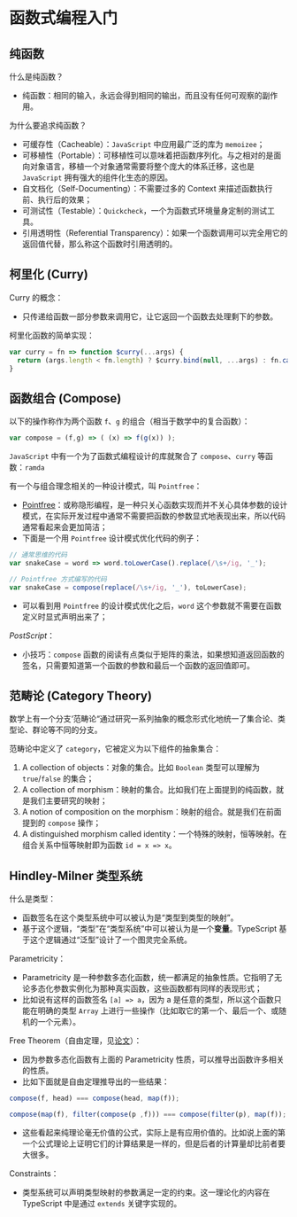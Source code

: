 # 函数式编程入门

## 纯函数

什么是纯函数？

- 纯函数：相同的输入，永远会得到相同的输出，而且没有任何可观察的副作用。

为什么要追求纯函数？

- 可缓存性（Cacheable）：`JavaScript` 中应用最广泛的库为 `memoizee`；
- 可移植性（Portable）：可移植性可以意味着把函数序列化。与之相对的是面向对象语言，移植一个对象通常需要将整个庞大的体系迁移，这也是 `JavaScript` 拥有强大的组件化生态的原因。
- 自文档化（Self-Documenting）：不需要过多的 Context 来描述函数执行前、执行后的效果；
- 可测试性（Testable）：`Quickcheck`，一个为函数式环境量身定制的测试工具。
- 引用透明性（Referential Transparency）：如果一个函数调用可以完全用它的返回值代替，那么称这个函数时引用透明的。

## 柯里化 (Curry)

Curry 的概念：

- 只传递给函数一部分参数来调用它，让它返回一个函数去处理剩下的参数。

柯里化函数的简单实现：

```javascript
var curry = fn => function $curry(...args) {
  return (args.length < fn.length) ? $curry.bind(null, ...args) : fn.call(null, ...args);
}
```

## 函数组合 (Compose)

以下的操作称作为两个函数 `f`、`g` 的组合（相当于数学中的复合函数）：

```javascript
var compose = (f,g) => ( (x) => f(g(x)) );
```

`JavaScript` 中有一个为了函数式编程设计的库就聚合了 `compose`、`curry` 等函数：`ramda`

有一个与组合理念相关的一种设计模式，叫 `Pointfree`：

- [Pointfree](https://en.wikipedia.org/wiki/Tacit_programming)：或称隐形编程，是一种只关心函数实现而并不关心具体参数的设计模式，在实际开发过程中通常不需要把函数的参数显式地表现出来，所以代码通常看起来会更加简洁；
- 下面是一个用 `Pointfree` 设计模式优化代码的例子：

```javascript
// 通常思维的代码
var snakeCase = word => word.toLowerCase().replace(/\s+/ig, '_');

// Pointfree 方式编写的代码
var snakeCase = compose(replace(/\s+/ig, '_'), toLowerCase);
```

- 可以看到用 `Pointfree` 的设计模式优化之后，`word` 这个参数就不需要在函数定义时显式声明出来了；

*PostScript*：

- 小技巧：`compose` 函数的阅读有点类似于矩阵的乘法，如果想知道返回函数的签名，只需要知道第一个函数的参数和最后一个函数的返回值即可。

## 范畴论 (Category Theory)

数学上有一个分支‘范畴论“通过研究一系列抽象的概念形式化地统一了集合论、类型论、群论等不同的分支。

范畴论中定义了 `category`，它被定义为以下组件的抽象集合：

1. A collection of objects：对象的集合。比如 `Boolean` 类型可以理解为 `true`/`false` 的集合；
2. A collection of morphism：映射的集合。比如我们在上面提到的纯函数，就是我们主要研究的映射；
3. A notion of composition on the morphism：映射的组合。就是我们在前面提到的 `compose` 操作；
4. A distinguished morphism called identity：一个特殊的映射，恒等映射。在组合关系中恒等映射即为函数 `id = x => x`。

## Hindley-Milner 类型系统

什么是类型：

- 函数签名在这个类型系统中可以被认为是“类型到类型的映射”。
- 基于这个逻辑，“类型”在“类型系统”中可以被认为是一个**变量**。TypeScript 基于这个逻辑通过“泛型”设计了一个图灵完全系统。

Parametricity：

- Parametricity 是一种参数多态化函数，统一都满足的抽象性质。它指明了无论多态化参数实例化为那种真实函数，这些函数都有同样的表现形式；
- 比如说有这样的函数签名 `[a] => a`，因为 a 是任意的类型，所以这个函数只能在明确的类型 `Array` 上进行一些操作（比如取它的第一个、最后一个、或随机的一个元素）。

Free Theorem（自由定理，见[论文](https://home.ttic.edu/~dreyer/course/papers/wadler.pdf)）：

- 因为参数多态化函数有上面的 Parametricity 性质，可以推导出函数许多相关的性质。
- 比如下面就是自由定理推导出的一些结果：

```javascript
compose(f, head) === compose(head, map(f));

compose(map(f), filter(compose(p ,f))) === compose(filter(p), map(f));
```

- 这些看起来纯理论毫无价值的公式，实际上是有应用价值的。比如说上面的第一个公式理论上证明它们的计算结果是一样的，但是后者的计算量却比前者要大很多。

Constraints：

- 类型系统可以声明类型映射的参数满足一定的约束。这一理论化的内容在 TypeScript 中是通过 `extends` 关键字实现的。